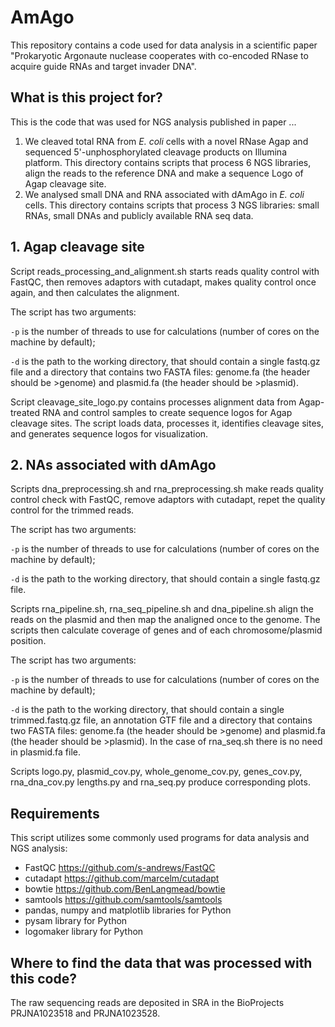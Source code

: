 # AmAgo
This repository contains a code used for data analysis in a scientific paper "Prokaryotic Argonaute nuclease cooperates with co-encoded RNase to acquire guide RNAs and target invader DNA".

## What is this project for?
This is the code that was used for NGS analysis published in paper ...
1. We cleaved total RNA from *E. coli* cells with a novel RNase Agap and sequenced 5'-unphosphorylated cleavage products on Illumina platform. This directory contains scripts that process 6 NGS libraries, align the reads to the reference DNA and make a sequence Logo of Agap cleavage site.
2. We analysed small DNA and RNA associated with dAmAgo in *E. coli* cells. This directory contains scripts that process 3 NGS libraries: small RNAs, small DNAs and publicly available RNA seq data.

## 1. Agap cleavage site


Script reads_processing_and_alignment.sh starts reads quality control with FastQC, then removes adaptors with cutadapt, makes quality control once again, and then calculates the alignment.

The script has two arguments:
 
  `-p` is the number of threads to use for calculations (number of cores on the machine by default);
 
  `-d` is the path to the working directory, that should contain a single fastq.gz file and a directory that contains two FASTA files: genome.fa (the header should be >genome) and plasmid.fa (the header should be >plasmid).
 
Script cleavage_site_logo.py contains processes alignment data from Agap-treated RNA and control samples to create sequence logos for Agap cleavage sites. The script loads data, processes it, identifies cleavage sites, and generates sequence logos for visualization.

## 2. NAs associated with dAmAgo

Scripts dna_preprocessing.sh and rna_preprocessing.sh make reads quality control check with FastQC, remove adaptors with cutadapt, repet the quality control for the trimmed reads.

The script has two arguments:
 
  `-p` is the number of threads to use for calculations (number of cores on the machine by default);
 
  `-d` is the path to the working directory, that should contain a single fastq.gz file.

Scripts rna_pipeline.sh, rna_seq_pipeline.sh and dna_pipeline.sh align the reads on the plasmid and then map the analigned once to the genome. The scripts then calculate coverage of genes and of each chromosome/plasmid position.

The script has two arguments:
 
  `-p` is the number of threads to use for calculations (number of cores on the machine by default);
 
  `-d` is the path to the working directory, that should contain a single trimmed.fastq.gz file, an annotation GTF file and a directory that contains two FASTA files: genome.fa (the header should be >genome) and plasmid.fa (the header should be >plasmid). In the case of rna_seq.sh there is no need in plasmid.fa file.

Scripts logo.py, plasmid_cov.py, whole_genome_cov.py, genes_cov.py, rna_dna_cov.py lengths.py and rna_seq.py produce corresponding plots.

## Requirements
This script utilizes some commonly used programs for data analysis and NGS analysis:
- FastQC https://github.com/s-andrews/FastQC
- cutadapt https://github.com/marcelm/cutadapt
- bowtie https://github.com/BenLangmead/bowtie
- samtools https://github.com/samtools/samtools
- pandas, numpy and matplotlib libraries for Python
- pysam library for Python
- logomaker library for Python

 ## Where to find the data that was processed with this code?
 The raw sequencing reads are deposited in SRA in the BioProjects PRJNA1023518 and PRJNA1023528.
